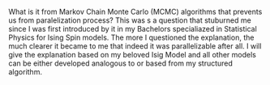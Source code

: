 What is it from Markov Chain Monte Carlo (MCMC) algorithms that prevents us from paralelization process?
This was s a question that stuburned me since I was first introduced by it in my Bachelors specialiazed in Statistical Physics for Ising Spin models.
The more I questioned the explanation, the much clearer it became to me that indeed it was parallelizable after all.
I will give the explanation based on my beloved Isig Model and all other models can be either developed analogous to or based from my structured algorithm.
